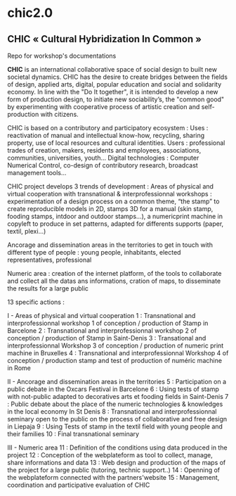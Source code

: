 # chic2.0
## CHIC « Cultural Hybridization In Common »

Repo for workshop's documentations


**CHIC** is an international collaborative space of social design to built new societal dynamics. 
CHIC has the desire to create bridges between the fields of design, applied arts, digital, popular education and social and solidarity economy. In line with the "Do It together", it is intended to develop a new form of production design, to initiate new sociability’s, the "common good" by experimenting with cooperative process of artistic creation and self-production with citizens. 

CHIC is based on a contributory and participatory ecosystem : 
Uses : reactivation of manual and intellectual know-how, recycling, sharing property, use of local resources and cultural identities. 
Users : professional trades of creation, makers, residents and employees, associations, communities, universities, youth... 
Digital technologies : Computer Numerical Control, co-design of contributory research, broadcast management tools...  

CHIC project develops 3 trends of development :
Areas of physical and virtual cooperation with transnational & interprofessionnal workshops : experimentation of a design process on a common theme, “the stamp” to create reproducible models in 2D, stamps 3D for a manual (skin stamp, fooding stamps, intdoor and outdoor stamps...), a numericprint machine in copyleft to produce in set patterns, adapted for differents supports (paper, textil, plexi...)

Ancorage and dissemination areas in the territories to get in touch with different type of people : young people, inhabitants, elected representatives, professional 

Numeric area : creation of the internet platform, of the tools to collaborate and collect all the datas ans informations, cration of maps, to disseminate the results for a large public

13 specific actions :

I - Areas of physical and virtual cooperation 
1 : Transnational and interprofessionnal workshop 1 of conception / production of Stamp in Barcelone
2 : Transnational and interprofessionnal workshop 2 of conception / production of Stamp in Saint-Denis
3 : Transational and interprofessionnal Workshop 3 of conception / production of numeric print machine in Bruxelles
4 : Transnational and interprofessionnal Workshop 4 of conception / production stamp  and test of production of numéric machine in Rome

II - Ancorage and dissemination areas in the territories
5 : Participation on a public debate in the Oxcars Festival in Barcelone
6 : Using tests of stamp with not-public adapted to decoratives arts et fooding fields in Saint-Denis
7 : Public debate about the place of the numeric technologies &  knowledges in the local economy  In St Denis
8 : Transnational and interprofessionnal seminary open to the public on the process of collaborative and free design in Liepaja
9 : Using Tests of stamp in the textil field with young people and their families
10 : Final transnational seminary 

III - Numeric area
11 : Definition of the conditions using data produced in the project 
12 : Conception of the webplateform as tool to collect, manage, share informations and data
13 : Web design and production of the maps of the project for a large public (tutoring, technic support..) 
14 : Openning of the webplateform connected with the partners'website 
15 : Management, coordination and participative  evaluation of CHIC

